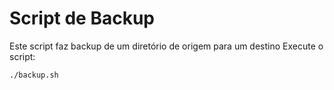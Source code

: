 # Script de Backup
Este script faz backup de um diretório de origem para um destino
Execute o script:
```
./backup.sh
```
